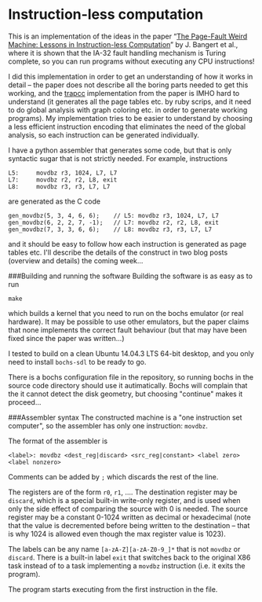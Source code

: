 # Instruction-less computation
This is an implementation of the ideas in the paper “[The Page-Fault Weird Machine: Lessons in Instruction-less Computation](https://www.usenix.org/conference/woot13/workshop-program/presentation/bangert)” by J. Bangert et al., where it is shown that the IA-32 fault handling mechanism is Turing complete, so you can run programs without executing any CPU instructions!

I did this implementation in order to get an understanding of how it works in detail – the paper does not describe all the boring parts needed to get this working, and the [trapcc](https://github.com/jbangert/trapcc) implementation from the paper is IMHO hard to understand (it generates all the page tables etc. by ruby scrips, and it need to do global analysis with graph coloring etc. in order to generate working programs). My implementation tries to be easier to understand by choosing a less efficient instruction encoding that eliminates the need of the global analysis, so each instruction can be generated individually.

I have a python assembler that generates some code, but that is only syntactic sugar that is not strictly needed. For example, instructions 

```
L5:     movdbz r3, 1024, L7, L7
L7:     movdbz r2, r2, L8, exit
L8:     movdbz r3, r3, L7, L7
```

are generated as the C code

```
gen_movdbz(5, 3, 4, 6, 6);    // L5: movdbz r3, 1024, L7, L7
gen_movdbz(6, 2, 2, 7, -1);   // L7: movdbz r2, r2, L8, exit
gen_movdbz(7, 3, 3, 6, 6);    // L8: movdbz r3, r3, L7, L7
```

and it should be easy to follow how each instruction is generated as page tables etc. I'll describe the details of the construct in two blog posts (overview and details) the coming week...

###Building and running the software
Building the software is as easy as to run
```
make
```
which builds a kernel that you need to run on the bochs emulator (or real hardware). It may be possible to use other emulators, but the paper claims that none implements the correct fault behaviour (but that may have been fixed since the paper was written...)

I tested to build on a clean Ubuntu 14.04.3 LTS 64-bit desktop, and you only need to install `bochs-sdl` to be ready to go.

There is a bochs configuration file in the repository, so running bochs in the source code directory should use it autimatically. Bochs will complain that the it cannot detect the disk geometry, but choosing "continue" makes it proceed...

###Assembler syntax
The constructed machine is a "one instruction set computer", so the assembler has only one instruction: `movdbz`.

The format of the assembler is
```
<label>: movdbz <dest_reg|discard> <src_reg|constant> <label zero> <label nonzero>
```

Comments can be added by `;` which discards the rest of the line.

The registers are of the form `r0`, `r1`, …. The destination register may be `discard`, which is a special built-in write-only register, and is used when only the side effect of comparing the source with 0 is needed. The source register may be a constant 0-1024 written as decimal or hexadecimal (note that the value is decremented before being written to the destination – that is why 1024 is allowed even though the max register value is 1023). 

The labels can be any name `[a-zA-Z][a-zA-Z0-9_]*` that is not `movdbz` or `discard`. There is a built-in label `exit` that switches back to the original X86 task instead of to a task implementing a `movdbz` instruction (i.e. it exits the program).

The program starts executing from the first instruction in the file.
